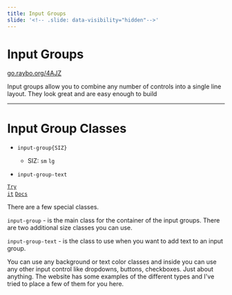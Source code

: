 ```yaml
---
title: Input Groups
slide: '<!-- .slide: data-visibility="hidden"-->'
---
```


<!-- .slide: data-state="layout-title" class="bg-dark"-->

# Input Groups

<div class="slide-link"><a href="https://go.raybo.org/4AJZ"><i class="fab fa-slideshare"></i> go.raybo.org/4AJZ</a></div>

> >

Input groups allow you to combine any number of controls into a single line layout. They look great and are easy enough to build

---

<!-- .slide: data-state="layout-code-list" -->

# Input Group Classes

- `input-group{SIZ}`

  - SIZ: `sm` `lg`

- `input-group-text`

<a href="https://codepen.io/planetoftheweb/pen/qBRQYQR?editors=1000" target="_blank"><code class="code-royal">Try it</code></a> <a href="https://getbootstrap.com/docs/5.0/forms/input-group/" target="_blank"><code class="code-exciting">Docs</code></a>

> >

There are a few special classes.

`input-group` - is the main class for the container of the input groups. There are two additional size classes you can use.

`input-group-text` - is the class to use when you want to add text to an input group.

You can use any background or text color classes and inside you can use any other input control like dropdowns, buttons, checkboxes. Just about anything. The website has some examples of the different types and I've tried to place a few of them for you here.
